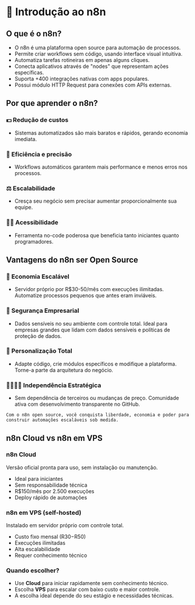 # 🔰 Introdução ao n8n

## O que é o n8n?

* O n8n é uma plataforma open source para automação de processos.
* Permite criar workflows sem código, usando interface visual intuitiva.
* Automatiza tarefas rotineiras em apenas alguns cliques.
* Conecta aplicativos através de "nodes" que representam ações específicas.
* Suporta +400 integrações nativas com apps populares.
* Possui módulo HTTP Request para conexões com APIs externas.

## Por que aprender o n8n?

### 💵 Redução de custos
* Sistemas automatizados são mais baratos e rápidos, gerando economia imediata.

### 🚀 Eficiência e precisão
* Workflows automáticos garantem mais performance e menos erros nos processos.

### ⚖️ Escalabilidade
* Cresça seu negócio sem precisar aumentar proporcionalmente sua equipe.

### 🫴🏻 Acessibilidade
* Ferramenta no-code poderosa que beneficia tanto iniciantes quanto programadores.

## Vantagens do n8n ser Open Source

### 💸 Economia Escalável
* Servidor próprio por R$30-50/mês com execuções ilimitadas. Automatize processos pequenos que antes eram inviáveis.

### 🔐 Segurança Empresarial
* Dados sensíveis no seu ambiente com controle total. Ideal para empresas grandes que lidam com dados sensíveis e políticas de proteção de dados.

### 🎨 Personalização Total
* Adapte código, crie módulos específicos e modifique a plataforma. Torne-a parte da arquitetura do negócio.

### 🚶🏻‍♂️‍➡️ Independência Estratégica
* Sem dependência de terceiros ou mudanças de preço. Comunidade ativa com desenvolvimento transparente no GitHub.

`Com o n8n open source, você conquista liberdade, economia e poder para construir automações escaláveis sob medida.`

## n8n Cloud vs n8n em VPS

### n8n Cloud
Versão oficial pronta para uso, sem instalação ou manutenção.
* Ideal para iniciantes
* Sem responsabilidade técnica
* R$150/mês por 2.500 execuções
* Deploy rápido de automações

### n8n em VPS (self-hosted)
Instalado em servidor próprio com controle total.
* Custo fixo mensal (R30−R50)
* Execuções ilimitadas
* Alta escalabilidade
* Requer conhecimento técnico

### Quando escolher?
* Use **Cloud** para iniciar rapidamente sem conhecimento técnico.
* Escolha **VPS** para escalar com baixo custo e maior controle.
* A escolha ideal depende do seu estágio e necessidades técnicas.